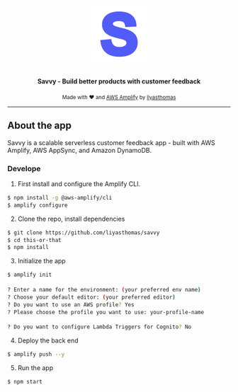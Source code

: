 <div align="center">
  <a href="https://master.dup21zsuytyqn.amplifyapp.com"><img src="savvy.png" alt="Savvy" height="128"></a>
  <br>
  <br>
  <p>
    <b>Savvy - Build better products with customer feedback</b>
  </p>
  <p>
    <sub>Made with ♥ and <a href="https://aws.amazon.com/amplify">AWS Amplify</a> by
      <a href="https://github.com/liyasthomas">liyasthomas</a>
    </sub>
  </p>
</div>

---

## About the app

Savvy is a scalable serverless customer feedback app - built with AWS Amplify, AWS AppSync, and Amazon DynamoDB.

### Develope

1. First install and configure the Amplify CLI.

```sh
$ npm install -g @aws-amplify/cli
$ amplify configure
```

2. Clone the repo, install dependencies

```sh
$ git clone https://github.com/liyasthomas/savvy
$ cd this-or-that
$ npm install
```

3. Initialize the app

```sh
$ amplify init

? Enter a name for the environment: (your preferred env name)
? Choose your default editor: (your preferred editor)
? Do you want to use an AWS profile? Yes
? Please choose the profile you want to use: your-profile-name

? Do you want to configure Lambda Triggers for Cognito? No
```

4. Deploy the back end

```sh
$ amplify push --y
```

5. Run the app

```sh
$ npm start
```
